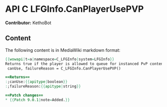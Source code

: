 # API C LFGInfo.CanPlayerUsePVP

**Contributor:** KethoBot

## Content

The following content is in MediaWiki markdown format:

```mediawiki
{{wowapi|t=a|namespace=C_LFGInfo|system=LFGInfo}}
Returns true if the player is allowed to queue for instanced PvP content, or false and a reason string if not.
 canUse, failureReason = C_LFGInfo.CanPlayerUsePVP()

==Returns==
:;canUse:{{apitype|boolean}}
:;failureReason:{{apitype|string}}

==Patch changes==
* {{Patch 9.0.1|note=Added.}}
```